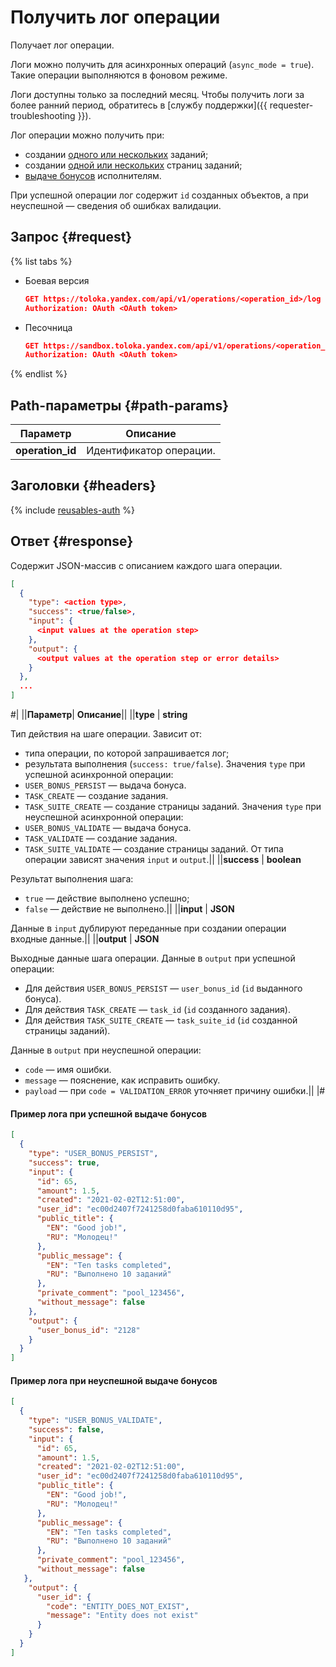 # Получить лог операции

Получает лог операции.

Логи можно получить для асинхронных операций (`async_mode = true`). Такие операции выполняются в фоновом режиме.

Логи доступны только за последний месяц. Чтобы получить логи за более ранний период, обратитесь в [службу поддержки]({{ requester-troubleshooting }}).

Лог операции можно получить при:
- создании [одного или нескольких](create-task.md) заданий;
- создании [одной или нескольких](create-task-suite.md) страниц заданий;
- [выдаче бонусов](create-bonus.md) исполнителям.

При успешной операции лог содержит `id` созданных объектов, а при неуспешной — сведения об ошибках валидации.

## Запрос {#request}

{% list tabs %}

- Боевая версия

  ```json
  GET https://toloka.yandex.com/api/v1/operations/<operation_id>/log
  Authorization: OAuth <OAuth token>
  ```

- Песочница

  ```json
  GET https://sandbox.toloka.yandex.com/api/v1/operations/<operation_id>/log
  Authorization: OAuth <OAuth token>
  ```

{% endlist %}
## Path-параметры {#path-params}

Параметр | Описание
----- | -----
**operation_id** | Идентификатор операции.


## Заголовки {#headers}

{% include [reusables-auth](../_includes/reusables/id-reusables/auth.md) %}


## Ответ {#response}

Содержит JSON-массив с описанием каждого шага операции.

```json
[ 
  {
    "type": <action type>,
    "success": <true/false>,
    "input": { 
      <input values at the operation step>
    },
    "output": { 
      <output values at the operation step or error details>
    }
  },
  ...
]
```

#|
||**Параметр**| **Описание**||
||**type** | **string**

Тип действия на шаге операции. Зависит от:
- типа операции, по которой запрашивается лог;
- результата выполнения (`success: true/false`).
Значения `type` при успешной асинхронной операции:
- `USER_BONUS_PERSIST` — выдача бонуса.
- `TASK_CREATE` — создание задания.
- `TASK_SUITE_CREATE` — создание страницы заданий.
Значения `type` при неуспешной асинхронной операции:
- `USER_BONUS_VALIDATE` — выдача бонуса.
- `TASK_VALIDATE` — создание задания.
- `TASK_SUITE_VALIDATE` — создание страницы заданий.
От типа операции зависят значения `input` и `output`.||
||**success** | **boolean**

Результат выполнения шага:
- `true` — действие выполнено успешно;
- `false` — действие не выполнено.||
||**input** | **JSON**

Данные в `input` дублируют переданные при создании операции входные данные.||
||**output** | **JSON**

Выходные данные шага операции.
Данные в `output` при успешной операции:
- Для действия `USER_BONUS_PERSIST` — `user_bonus_id` (`id` выданного бонуса).
- Для действия `TASK_CREATE` — `task_id` (`id` созданного задания).
- Для действия `TASK_SUITE_CREATE` — `task_suite_id` (`id` созданной страницы заданий).

Данные в `output` при неуспешной операции:
- `code` — имя ошибки.
- `message` — пояснение, как исправить ошибку.
- `payload` — при `code = VALIDATION_ERROR` уточняет причину ошибки.||
|#

#### Пример лога при успешной выдаче бонусов

```json
[
  {
    "type": "USER_BONUS_PERSIST",
    "success": true,
    "input": {
      "id": 65,
      "amount": 1.5,
      "created": "2021-02-02T12:51:00",
      "user_id": "ec00d2407f7241258d0faba610110d95",
      "public_title": {
        "EN": "Good job!",
        "RU": "Молодец!"
      },
      "public_message": {
        "EN": "Ten tasks completed",
        "RU": "Выполнено 10 заданий"
      },
      "private_comment": "pool_123456",
      "without_message": false
    },
    "output": {
      "user_bonus_id": "2128"
    }
  }
]
```

#### Пример лога при неуспешной выдаче бонусов

```json
[
  {
    "type": "USER_BONUS_VALIDATE",
    "success": false,
    "input": {
      "id": 65,
      "amount": 1.5,
      "created": "2021-02-02T12:51:00",
      "user_id": "ec00d2407f7241258d0faba610110d95",
      "public_title": {
        "EN": "Good job!",
        "RU": "Молодец!"
      },
      "public_message": {
        "EN": "Ten tasks completed",
        "RU": "Выполнено 10 заданий"
      },
      "private_comment": "pool_123456",
      "without_message": false
   },
    "output": {
      "user_id": {
        "code": "ENTITY_DOES_NOT_EXIST",
        "message": "Entity does not exist"
      }
    }
  }
]
```

